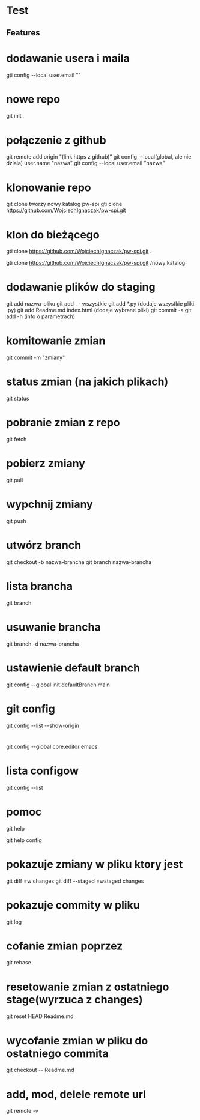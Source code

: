 # Test
## Features

# dodawanie usera i maila
gti config --local user.email ""

# nowe repo
git init
# połączenie z github
git remote add origin "(link https z github)"
git config --local(global, ale nie dziala) user.name "nazwa"
git config --local user.email "nazwa"
# klonowanie repo
git clone
tworzy nowy katalog pw-spi
gti clone https://github.com/WojciechIgnaczak/pw-spi.git

# klon do bieżącego
gti clone https://github.com/WojciechIgnaczak/pw-spi.git .

gti clone https://github.com/WojciechIgnaczak/pw-spi.git /nowy katalog

# dodawanie plików do staging 
git add nazwa-pliku
git add . - wszystkie
git add *.py (dodaje wszystkie pliki .py)
git add Readme.md index.html (dodaje wybrane pliki)
git commit -a
git add -h (info  o parametrach)

# komitowanie zmian
git commit -m "zmiany"


# status zmian (na jakich plikach)
git status

# pobranie zmian z repo
git fetch

# pobierz zmiany
git pull

# wypchnij zmiany
git push

# utwórz branch
git checkout -b nazwa-brancha
git branch nazwa-brancha

# lista brancha
git branch

# usuwanie brancha
git branch -d nazwa-brancha

# ustawienie default branch
git config --global init.defaultBranch main

# git config
git config --list --show-origin

# 
git config --global core.editor emacs

# lista configow
git config --list

# pomoc
git help

git help config

# pokazuje zmiany w pliku ktory jest
git diff  =w changes
git diff --staged =wstaged changes

# pokazuje commity w pliku
git log

# cofanie zmian poprzez 
git rebase

# resetowanie zmian z ostatniego stage(wyrzuca z changes)
git reset HEAD Readme.md

# wycofanie zmian w pliku do ostatniego commita
git checkout -- Readme.md

# add, mod, delele remote url
git remote -v
